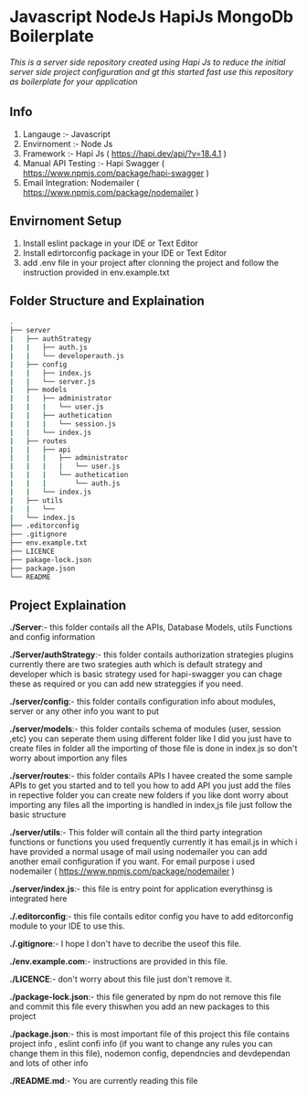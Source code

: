 # Javascript NodeJs HapiJs MongoDb Boilerplate

###### This is a server side repository created using Hapi Js to reduce the initial server side project configuration and gt this started fast use this repository as boilerplate for your application

## Info

1. Langauge :- Javascript
2. Envirnoment :- Node Js
3. Framework :- Hapi Js ( https://hapi.dev/api/?v=18.4.1 )
4. Manual API Testing :- Hapi Swagger ( https://www.npmjs.com/package/hapi-swagger )
5. Email Integration: Nodemailer ( https://www.npmjs.com/package/nodemailer )

## Envirnoment Setup

1. Install eslint package in your IDE or Text Editor
2. Install edirtorconfig package in your IDE or Text Editor
3. add .env file in your project after clonning the project and follow the instruction provided in env.example.txt

## Folder Structure and Explaination

```bash
.
├── server
|   ├── authStrategy
|   |   ├── auth.js
|   |   └── developerauth.js
|   ├── config
|   |   ├── index.js
|   |   └── server.js
|   ├── models
|   |   ├── administrator
|   |   |   └── user.js
|   |   ├── authetication
|   |   |   └── session.js
|   |   └── index.js
|   ├── routes
|   |   ├── api
|   |   |   ├── administrator
|   |   |   |   └── user.js
|   |   |   └── authetication
|   |   |       └── auth.js
|   |   └── index.js
|   ├── utils
|   |   └──
|   └── index.js
├── .editorconfig
├── .gitignore
├── env.example.txt
├── LICENCE
├── pakage-lock.json
├── package.json
└── README
```

## Project Explaination

**./Server**:- this folder contails all the APIs, Database Models, utils Functions and config information

**./Server/authStrategy**:- this folder contails authorization strategies plugins currently there are two srategies auth which is default strategy and developer which is basic strategy used for hapi-swagger you can chage these as required or you can add new strateggies if you need.

**./server/config**:- this folder contails configuration info about modules, server or any other info you want to put

**./server/models**:- this folder contails schema of modules (user, session ,etc) you can seperate them using different folder like I did you just have to create files in folder all the importing of those file is done in index.js so don't worry about importion any files

**./server/routes**:- this folder contails APIs I havee created the some sample APIs to get you started and to tell you how to add API you just add the files in repective folder you can create new folders if you like dont worry about importing any files all the importing is handled in index,js file just follow the basic structure

**./server/utils**:- This folder will contain all the third party integration functions or functions you used frequently currently it has email.js in which i have provided a normal usage of mail using nodemailer you can add another email configuration if you want. For email purpose i used nodemailer ( https://www.npmjs.com/package/nodemailer )

**./server/index.js**:- this file is entry point for application everythinsg is integrated here

**./.editorconfig**:- this file contails editor config you have to add editorconfig module to your IDE to use this.

**./.gitignore**:- I hope I don't have to decribe the useof this file.

**./env.example.com**:- instructions are provided in this file.

**./LICENCE**:- don't worry about this file just don't remove it.

**./package-lock.json**:- this file generated by npm do not remove this file and commit this file every thiswhen you add an new packages to this project

**./package.json**:- this is most important file of this project this file contains project info , eslint confi info (if you want to change any rules you can change them in this file), nodemon config, dependncies and devdependan and lots of other info

**./README.md**:- You are currently reading this file
